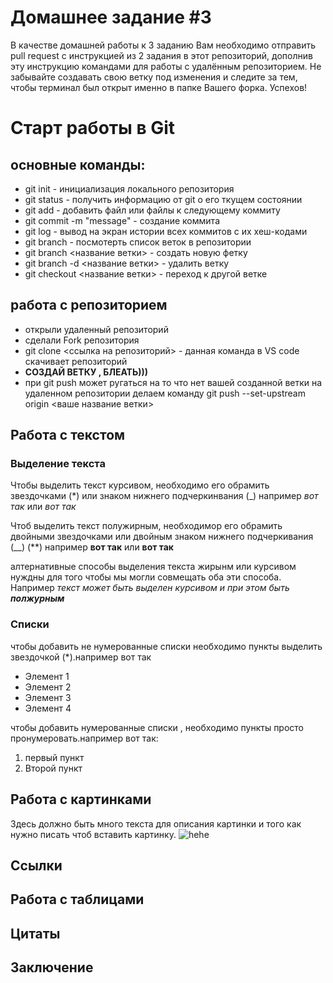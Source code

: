# Домашнее задание #3

В качестве домашней работы к 3 заданию Вам необходимо отправить pull request с инструкцией из 2 задания в этот репозиторий, дополнив эту инструкцию командами для работы с удалённым репозиторием. Не забывайте создавать свою ветку под изменения и следите за тем, чтобы терминал был открыт именно в папке Вашего форка. Успехов!


# Старт работы в Git



## основные команды:
* git init - инициализация локального репозитория  
* git status - получить информацию от git о его ткущем состоянии  
* git add - добавить файл или файлы к следующему коммиту  
* git commit -m "message" - создание коммита  
* git log - вывод на экран истории всех коммитов с их хеш-кодами   
* git branch  - посмотерть список веток в репозитории  
* git branch <название ветки> - создать новую фетку  
* git branch -d <название ветки> - удалить ветку  
* git checkout <название ветки> - переход к другой ветке  

## работа с репозиторием
* открыли удаленный репозиторий 
* сделали Fork  репозитория 
* git clone <ссылка на репозиторий>  - данная команда в VS code скачивает репозиторий  
* **СОЗДАЙ ВЕТКУ , БЛЕАТЬ)))**
*  при git push может ругаться на то что нет вашей созданной ветки на удаленном репозитории делаем команду git push --set-upstream origin <ваше название ветки>




## Работа с текстом
### Выделение текста
Чтобы выделить текст курсивом, необходимо его обрамить звездочками (*) или знаком нижнего подчеркинвания (_) например *вот так* или _вот так_

Чтоб выделить текст полужирным, необходимор его обрамить двойными звездочками или двойным знаком нижнего подчеркивания (__) (**) например **вот так** или __вот так__

алтернативные способы выделения текста жирынм или курсивом нуждны для того чтобы мы могли совмещать оба эти способа. Например _текст может быть выделен курсивом и при этом быть **полжурным**_

### Списки

чтобы добавить не нумерованные списки необходимо пункты выделить звездочкой (*).например вот так
* Элемент 1
* Элемент 2
* Элемент 3
* Элемент 4

чтобы добавить нумерованные списки , необходимо пункты просто пронумеровать.например вот так:
1. первый пункт
2. Второй пункт


## Работа с картинками

Здесь должно быть много текста для описания картинки и того как нужно писать чтоб вставить картинку. 
![hehe](img1.png)



## Ссылки



## Работа с таблицами
 
## Цитаты

## Заключение

